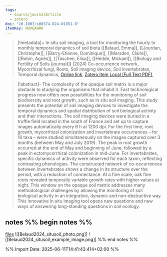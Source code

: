 ```yaml
---
tags:
  - source/journalArticle
  - zotero
doi: "10.1007/s00374-024-01851-8"
itemKey: NUVEAHRH
---
```

>[!metadata]+
> In situ soil imaging, a tool for monitoring the hourly to monthly temporal dynamics of soil biota
> [[Belaud, Emma]], [[Jourdan, Christophe]], [[Barry-Etienne, Dominique]], [[Marsden, Claire]], [[Robin, Agnès]], [[Taschen, Elisa]], [[Hedde, Mickael]], 
> [[Biology and Fertility of Soils (journal)]] (2024)
> Co-occurrence network, Mycorrhizal fungi, Roots, Soil imaging device, Soil invertebrates, Temporal dynamics, 
> [Online link](https://doi.org/10.1007/s00374-024-01851-8), [Zotero Item](zotero://select/library/items/NUVEAHRH),[Local (Full Text PDF)](file://C:/Users/aburg/Documents/references/zotero/storage/54LSXMMU/Belaud2024_situsoil.pdf), 


>[!abstract]-
>The complexity of the opaque soil matrix is a major obstacle to studying the organisms that inhabit it. Fast technological progress now offers new possibilities for the monitoring of soil biodiversity and root growth, such as in situ soil imaging. This study presents the potential of soil imaging devices to investigate the temporal dynamics and spatial distribution of soil biological activity and their interactions. The soil imaging devices were buried in a truffle field located in the south of France and set up to capture images automatically every 6 h at 1200 dpi. For the first time, root growth, mycorrhizal colonization and invertebrate occurrences – for 16 taxa – were studied simultaneously on the images captured over 3 months (between May and July 2019). The peak in root growth occurred at the end of May and beginning of June, followed by a peak in ectomycorrhizal colonization in mid-June. For invertebrates, specific dynamics of activity were observed for each taxon, reflecting contrasting phenologies. The constructed network of co-occurrences between invertebrates shows a change in its structure over the period, with a reduction of connectance. At a fine scale, oak fine roots revealed temporally variable growth rates with higher values at night. This window on the opaque soil matrix addresses many methodological challenges by allowing the monitoring of soil biological activity in an integrative, dynamic and non-destructive way. This innovative in situ imaging tool opens new questions and new ways of answering long-standing questions in soil ecology.

## notes %% begin notes %%
[files](file:\\\C:\Users\aburg\Documents\references\misc\FormationEcologieDuSol_2025\resources\in_situ_soil_imaging_videos)
![[Belaud2024_situsoil_photo.png]]
![[Belaud2024_situsoil_example_image.png]]
%% end notes %%

%% Import Date: 2025-06-11T14:41:43.414+02:00 %%
